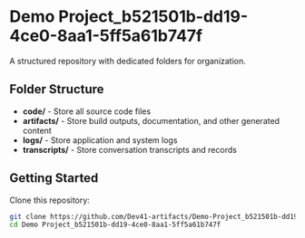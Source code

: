 # Demo Project_b521501b-dd19-4ce0-8aa1-5ff5a61b747f
A structured repository with dedicated folders for organization.

## Folder Structure

- **code/** - Store all source code files
- **artifacts/** - Store build outputs, documentation, and other generated content
- **logs/** - Store application and system logs
- **transcripts/** - Store conversation transcripts and records

## Getting Started

Clone this repository:
```bash
git clone https://github.com/Dev41-artifacts/Demo-Project_b521501b-dd19-4ce0-8aa1-5ff5a61b747f
cd Demo Project_b521501b-dd19-4ce0-8aa1-5ff5a61b747f
```
